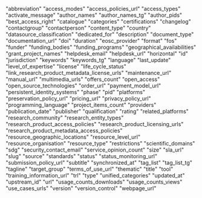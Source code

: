 "abbreviation"
"access_modes"
"access_policies_url"
"access_types"
"activate_message"
"author_names"
"author_names_tg"
"author_pids"
"best_access_right"
"catalogue"
"categories"
"certifications"
"changelog"
"contactgroup"
"contactperson"
"content_type"
"country"
"datasource_classification"
"dedicated_for"
"description"
"document_type"
"documentation_url"
"doi"
"duration"
"eosc_provider"
"format"
"fos"
"funder"
"funding_bodies"
"funding_programs"
"geographical_availabilities"
"grant_project_names"
"helpdesk_email"
"helpdesk_url"
"horizontal"
"id"
"jurisdiction"
"keywords"
"keywords_tg"
"language"
"last_update"
"level_of_expertise"
"license"
"life_cycle_status"
"link_research_product_metadata_license_urls"
"maintenance_url"
"manual_url"
"multimedia_urls"
"offers_count"
"open_access"
"open_source_technologies"
"order_url"
"payment_model_url"
"persistent_identity_systems"
"phase"
"pid"
"platforms"
"preservation_policy_url"
"pricing_url"
"privacy_policy_url"
"programming_language"
"project_items_count"
"providers"
"publication_date"
"publisher"
"qualification"
"rating"
"related_platforms"
"research_community"
"research_entity_types"
"research_product_access_policies"
"research_product_licensing_urls"
"research_product_metadata_access_policies"
"resource_geographic_locations"
"resource_level_url"
"resource_organisation"
"resource_type"
"restrictions"
"scientific_domains"
"sdg"
"security_contact_email"
"service_opinion_count"
"size"
"sla_url"
"slug"
"source"
"standards"
"status"
"status_monitoring_url"
"submission_policy_url"
"subtitle"
"synchronized_at"
"tag_list"
"tag_list_tg"
"tagline"
"target_group"
"terms_of_use_url"
"thematic"
"title"
"tool"
"training_information_url"
"trl"
"type"
"unified_categories"
"updated_at"
"upstream_id"
"url"
"usage_counts_downloads"
"usage_counts_views"
"use_cases_urls"
"version"
"version_control"
"webpage_url"
